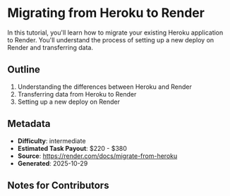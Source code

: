 # Migrating from Heroku to Render

In this tutorial, you'll learn how to migrate your existing Heroku application to Render. You'll understand the process of setting up a new deploy on Render and transferring data.

## Outline
1. Understanding the differences between Heroku and Render
2. Transferring data from Heroku to Render
3. Setting up a new deploy on Render

## Metadata
- **Difficulty**: intermediate
- **Estimated Task Payout**: $220 - $380
- **Source**: https://render.com/docs/migrate-from-heroku
- **Generated**: 2025-10-29

## Notes for Contributors
<!-- Add your tutorial content below this line. Use the outline above as your guide. -->
